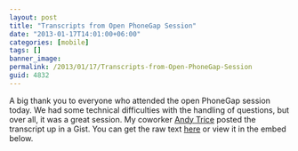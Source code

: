 ```yaml
---
layout: post
title: "Transcripts from Open PhoneGap Session"
date: "2013-01-17T14:01:00+06:00"
categories: [mobile]
tags: []
banner_image: 
permalink: /2013/01/17/Transcripts-from-Open-PhoneGap-Session
guid: 4832
---
```


A big thank you to everyone who attended the open PhoneGap session today. We had some technical difficulties with the handling of questions, but over all, it was a great session. My coworker <a href="http://www.tricedesigns.com/">Andy Trice</a> posted the transcript up in a Gist. You can get the raw text <a href="https://gist.github.com/raw/4558113/b4fd75202f1b2c07f73b8cf885ec44ff6dba05b6/gistfile1.html">here</a> or view it in the embed below.
<!--more-->
<script src="https://gist.github.com/4558113.js"></script>